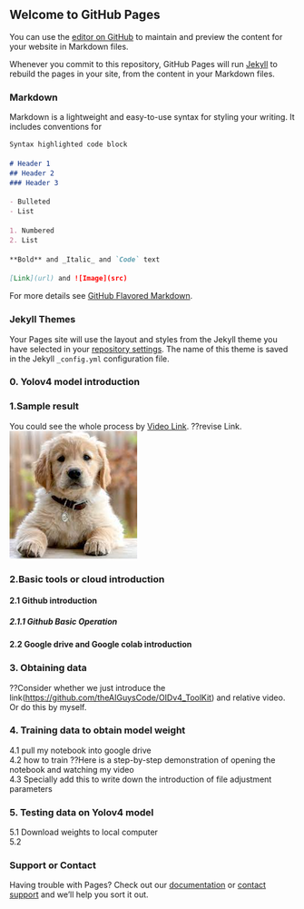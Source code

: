 ## Welcome to GitHub Pages

You can use the [editor on GitHub](https://github.com/qianyisun/Yolov4_guideline.GitHub.io/edit/gh-pages/index.md) to maintain and preview the content for your website in Markdown files.

Whenever you commit to this repository, GitHub Pages will run [Jekyll](https://jekyllrb.com/) to rebuild the pages in your site, from the content in your Markdown files.

### Markdown

Markdown is a lightweight and easy-to-use syntax for styling your writing. It includes conventions for

```markdown
Syntax highlighted code block

# Header 1
## Header 2
### Header 3

- Bulleted
- List

1. Numbered
2. List

**Bold** and _Italic_ and `Code` text

[Link](url) and ![Image](src)
```

For more details see [GitHub Flavored Markdown](https://guides.github.com/features/mastering-markdown/).

### Jekyll Themes

Your Pages site will use the layout and styles from the Jekyll theme you have selected in your [repository settings](https://github.com/qianyisun/Yolov4_guideline.GitHub.io/settings). The name of this theme is saved in the Jekyll `_config.yml` configuration file.

### 0. Yolov4 model introduction

### 1.Sample result

You could see the whole process by [Video Link](https://guides.github.com/features/mastering-markdown/). ??revise Link.<br>
![Image](image/dog.jpg)<br>

### 2.Basic tools or cloud introduction
#### 2.1 Github introduction
##### 2.1.1 Github Basic Operation


#### 2.2 Google drive and Google colab introduction


### 3. Obtaining data
??Consider whether we just introduce the link(https://github.com/theAIGuysCode/OIDv4_ToolKit) and relative video. Or do this by myself.<br>

### 4. Training data to obtain model weight
4.1 pull my notebook into google drive<br>
4.2 how to train ??Here is a step-by-step demonstration of opening the notebook and watching my video<br>
4.3 Specially add this to write down the introduction of file adjustment parameters<br>

### 5. Testing data on Yolov4 model
5.1 Download weights to local computer<br>
5.2 












### Support or Contact

Having trouble with Pages? Check out our [documentation](https://docs.github.com/categories/github-pages-basics/) or [contact support](https://support.github.com/contact) and we’ll help you sort it out.
